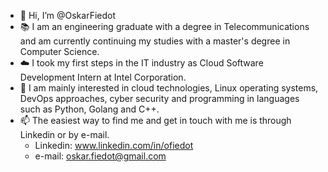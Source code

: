 - 👋 Hi, I’m @OskarFiedot
- 📚 I am an engineering graduate with a degree in Telecommunications and am currently continuing my studies with a master's degree in Computer Science.
- :cloud: I took my first steps in the IT industry as Cloud Software Development Intern at Intel Corporation.
- 🌱 I am mainly interested in cloud technologies, Linux operating systems, DevOps approaches, cyber security and programming in languages such as Python, Golang and C++. 
- 📫 The easiest way to find me and get in touch with me is through Linkedin or by e-mail.
  - Linkedin: www.linkedin.com/in/ofiedot
  - e-mail: oskar.fiedot@gmail.com

<!---
OskarFiedot/OskarFiedot is a ✨ special ✨ repository because its `README.md` (this file) appears on your GitHub profile.
You can click the Preview link to take a look at your changes.
--->
